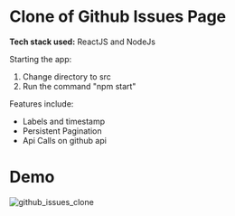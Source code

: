 # Clone of Github Issues Page

**Tech stack used:**
ReactJS and NodeJs

Starting the app:

1. Change directory to src
2. Run the command "npm start"

Features include:
- Labels and timestamp
- Persistent Pagination
- Api Calls on github api

# Demo
![github_issues_clone](https://user-images.githubusercontent.com/69245706/143970856-9a67e9f4-0819-4751-946e-d2e174ea838e.gif)


